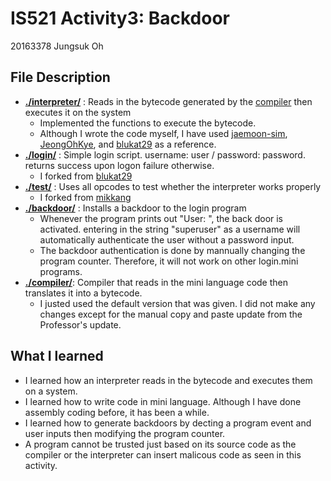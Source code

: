 # IS521 Activity3: Backdoor
20163378 Jungsuk Oh

## File Description
* [**./interpreter/**](interpreter) : Reads in the bytecode generated by the [compiler](./compiler/) then executes it on the system
    * Implemented the functions to execute the bytecode.
    * Although I wrote the code myself, I have used [jaemoon-sim](https://github.com/KAIST-IS521/backdoor-jaemoon-sim), [JeongOhKye](https://github.com/KAIST-IS521/backdoor-JeongOhKye), and [blukat29](https://github.com/KAIST-IS521/backdoor-blukat29) as a reference.
* [**./login/**](login) : Simple login script. username: user / password: password. returns success upon logon failure otherwise.
    * I forked from [blukat29](https://github.com/KAIST-IS521/backdoor-blukat29)
* [**./test/**](test) : Uses all opcodes to test whether the interpreter works properly
    * I forked from [mikkang](https://github.com/KAIST-IS521/backdoor-mikkang)
* [**./backdoor/**](backdoor) : Installs a backdoor to the login program
	* Whenever the program prints out "User: ", the back door is activated. entering in the string "superuser" as a username will automatically authenticate the user without a password input.
	* The backdoor authentication is done by mannually changing the program counter. Therefore, it will not work on other login.mini programs.
* [**./compiler/**](compiler): Compiler that reads in the mini language code then translates it into a bytecode.
    * I justed used the default version that was given. I did not make any changes except for the manual copy and paste update from the Professor's update.


## What I learned
* I learned how an interpreter reads in the bytecode and executes them on a system.
* I learned how to write code in mini language. Although I have done assembly coding before, it has been a while.
* I learned how to generate backdoors by decting a program event and user inputs then modifying the program counter.
* A program cannot be trusted just based on its source code as the compiler or the interpreter can insert malicous code as seen in this activity.